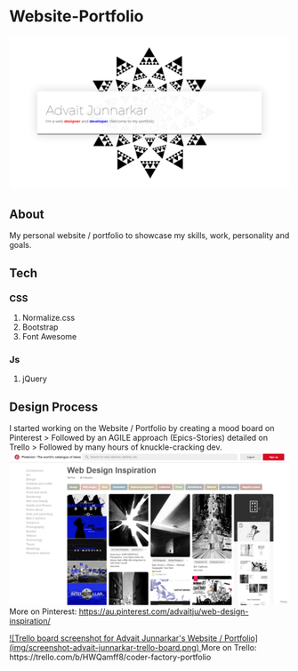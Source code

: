 # Website-Portfolio
![Screenshot of Advait Junnarkar's Website / Portfolio](img/screenshot-advait-junnarkar-website-portfolio.png)

## About
My personal website / portfolio to showcase my skills, work, personality and goals.

## Tech
### CSS
1. Normalize.css
2. Bootstrap
3. Font Awesome

### Js
1. jQuery

## Design Process
I started working on the Website / Portfolio by creating a mood board on Pinterest > Followed by an AGILE approach (Epics-Stories) detailed on Trello > Followed by many hours of knuckle-cracking dev.
<a href="https://au.pinterest.com/advaitju/web-design-inspiration/" target="_blank">
![Pinterest board screenshot for Advait Junnarkar's Website / Portfolio](img/screenshot-advait-junnarkar-pinterest-board.png)
</a>
More on Pinterest: https://au.pinterest.com/advaitju/web-design-inspiration/

<a href="https://trello.com/b/HWQamff8/coder-factory-portfolio" target="_blank">
![Trello board screenshot for Advait Junnarkar's Website / Portfolio](img/screenshot-advait-junnarkar-trello-board.png)
</a>
More on Trello: https://trello.com/b/HWQamff8/coder-factory-portfolio
